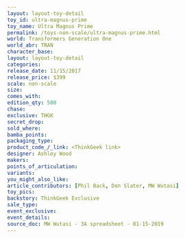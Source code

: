 ```yaml
---
layout: layout-toy-detail 
toy_id: ultra-magnus-prime
toy_name: Ultra Magnus Prime
permalink: /toys-non-scale/ultra-magnus-prime.html
world: Transformers Generation One
world_abr: TRAN
character_base: 
layout: layout-toy-detail
categories: 
release_date: 11/15/2017
release_price: $399 
scale: non-scale
size: 
comes_with: 
edition_qty: 500
chase: 
exclusive: THGK
secret_drop: 
sold_where: 
bamba_points: 
packaging_type: 
product_code_/_link: <ThinkGeek link>
designer: Ashley Wood
makers: 
points_of_articulation: 
variants: 
you_might_also_like: 
article_contributors: [Phil Back, Don Slater, MW Wutasi]
toy_pics: 
backstory: ThinkGeek Exclusive
sale_type: 
event_exclusive: 
event_details: 
source_doc: MW Wutasi - 3A spreadsheet - 01-15-2019
---
```

